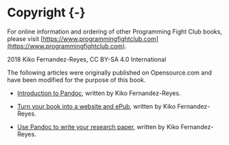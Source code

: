 # Copyright {-}

For online information and ordering of other Programming Fight Club books,
please visit
[https://www.programmingfightclub.com](https://www.programmingfightclub.com).

2018 Kiko Fernandez-Reyes, CC BY-SA 4.0 International

The following articles were originally published on Opensource.com
and have been modified for the purpose of this book.

* [Introduction to Pandoc](https://opensource.com/article/18/9/intro-pandoc),
  written by Kiko Fernandez-Reyes.

* [Turn your book into a website and ePub](), written by Kiko Fernandez-Reyes.

* [Use Pandoc to write your research paper](), written by Kiko Fernandez-Reyes.
